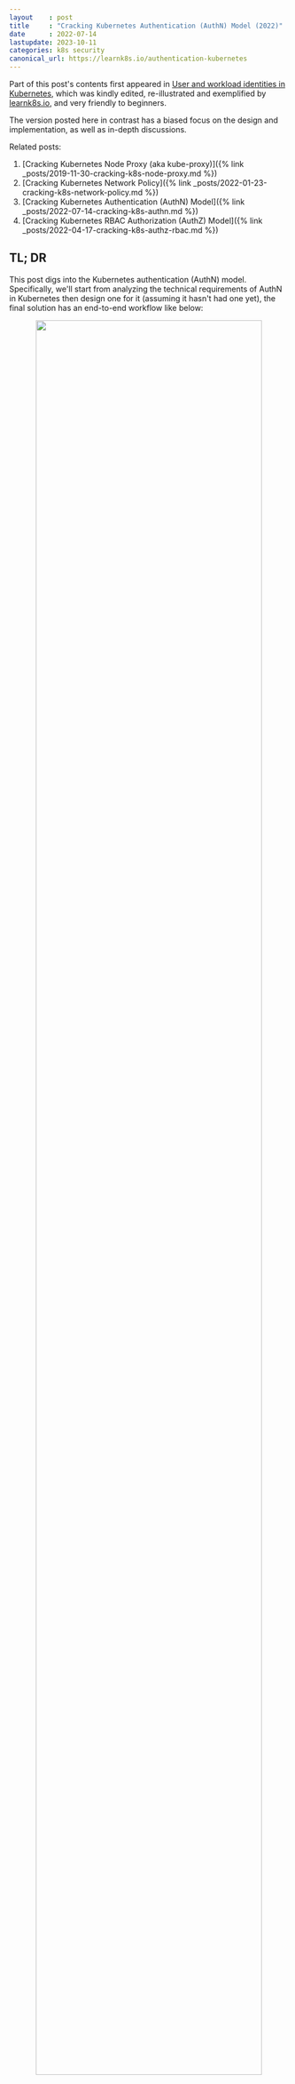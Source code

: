 ```yaml
---
layout    : post
title     : "Cracking Kubernetes Authentication (AuthN) Model (2022)"
date      : 2022-07-14
lastupdate: 2023-10-11
categories: k8s security
canonical_url: https://learnk8s.io/authentication-kubernetes
---
```


Part of this post's contents first appeared in [User and workload identities in Kubernetes](https://learnk8s.io/authentication-kubernetes),
which was kindly edited, re-illustrated and exemplified by [learnk8s.io](https://learnk8s.io/), and
very friendly to beginners.

The version posted here in contrast has a biased focus on the design and
implementation, as well as in-depth discussions.

Related posts:

1. [Cracking Kubernetes Node Proxy (aka kube-proxy)]({% link _posts/2019-11-30-cracking-k8s-node-proxy.md %})
2. [Cracking Kubernetes Network Policy]({% link _posts/2022-01-23-cracking-k8s-network-policy.md %})
3. [Cracking Kubernetes Authentication (AuthN) Model]({% link _posts/2022-07-14-cracking-k8s-authn.md %})
4. [Cracking Kubernetes RBAC Authorization (AuthZ) Model]({% link _posts/2022-04-17-cracking-k8s-authz-rbac.md %})

## TL; DR

This post digs into the Kubernetes authentication (AuthN) model.  Specifically,
we'll start from analyzing the technical requirements of AuthN in Kubernetes then design one
for it (assuming it hasn't had one yet), the final solution has an end-to-end workflow like below:

<p align="center"><img src="/assets/img/cracking-k8s-authn/k8s-authn-workflow.png" width="90%" height="90%"></p>

Hope that after reading this post, readers will have a deeper understanding on
**<mark>how the Kubernetes AuthN module works</mark>** (with strategies
like **<mark>static token, bearer token, X509 certificates, ServiceAccounts, OIDC</mark>**, etc), as well as
how to configure, use and manage it properly, either as administrators or
developers.

----

* TOC
{:toc}

----

# 1 Introduction

## 1.1 `curl` Kubernetes API and see what happens

As developers, we've been accustomed to `curl` a server to interact with it,
e.g. getting the content of a site's homepage:

```shell
$ curl example.com # Yes, this site really exists
    ...
    <h1>Example Domain</h1>
    <p>This domain is for use in illustrative examples in documents. You may use this
    domain in literature without prior coordination or asking for permission.</p>
    <p><a href="https://www.iana.org/domains/example">More information...</a></p>
</html>
```

Now let's do a similar test against the Kubernetes API server (`kube-apiserver`).
Suppose we would like to **<mark>list all the namespaces in the cluster</mark>**,

```shell
$ export API_SERVER_URL=https://10.5.5.5:6443

$ curl $API_SERVER_URL/api/v1/namespaces
curl: (60) Peer Certificate issuer is not recognized.
...
If you'd like to turn off curl's verification of the certificate, use the -k (or --insecure) option.
```

The output reminds us that the server is serving over `https` with an unrecognized
certificate (e.g. self-signed), so `curl` stopped us for potential unsafeties. But,
for test purposes we could just turn off the certificate verification and proceed on:

```shell
$ curl -k $API_SERVER_URL/api/v1/namespaces
{
  "kind": "Status",
  "apiVersion": "v1",
  "status": "Failure",
  "message": "namespaces is forbidden: User \"system:anonymous\" cannot list resource \"namespaces\" ...",
  "reason": "Forbidden",
  "details": { "kind": "namespaces" },
  "code": 403
}
```

OK, we got a response from the server, but it said that
**<mark>we as user <code>system:anonymous</code></mark>**
are not allowed to list the `namespaces` resource (or accessing this API) in
this Kubernetes cluster, with a standard HTTP response code **<mark><code>403 (Unauthorized)</code></mark>**.

## 1.2 AuthN and AuthZ

The above test reveals some important working mechanisms in the `kube-apiserver`:

* First, it **<mark>identifies the user of a request (who you are)</mark>**;
* Then, it **<mark>determines what operations are allowed for this user (what permissions do you have)</mark>**;

Formally,

* The former process (identifing who you are) is termed **<mark>AuthN</mark>**, short for authentication;
* The latter process (determining what permissions an authenticated user has) is termed **<mark>AuthZ</mark>**, short for authorization.

The workflow looks like something as below:

<p align="center"><img src="/assets/img/cracking-k8s-authn/authn-authz-example.png" width="80%" height="80%"></p>
<p align="center">Fig 1-1. AuthN and AuthZ when processing a client request</p>

Regarding to our previous test case:

1. AuthN: we didn't provide any user credentials, so vanilla authentication
   would fail; however, depending on whether **<mark>anonymous access</mark>** is allowed by `kube-apiserver`:

    * 1.1 Disallow: return **<mark><code>401 Unauthorized</code></mark>** directly (note that this status
       code is a [<mark>long-standing misnomer</mark>](https://stackoverflow.com/a/6937030/4747193)
       as it indicates authentication errors rather than authorization errors, thanks [4] for pointing this out);
    * 1.2 Allow: proceed on as **<mark><code>system:anonymous</code></mark>** user (**<mark>our case</mark>**) and go to the next stage (AuthZ);

2. AuthZ: check if `system:anonymous` has the **<mark>permission to list namespaces</mark>** in the cluster,

    * 2.1 No: return 403 Forbidden (**<mark>our case</mark>**);
    * 2.2 Yes: perform business processing;

Reasonable and clear.

In fact, each request to `kube-apiserver` should be tied to a user, or is
treated as an anonymous request. Here, the request
may come from a process inside or outside the cluster, or from a human user
typing kubectl, or kubelets on nodes, or members of the control plane.
The AuthN module in the server will authenticate the request with the credentials it provides, either
a static token, a certificate, or an externally-managed identity.

The AuthN module is vital (and inevitably, complex) as it is the first gatekeeper of the entire system.
Let's briefly describe what are required for this module.

## 1.3 Requirements of the AuthN module

To be a practical AuthN module as the one in Kubernetes, at least the following properties must be met:

1. Support both **<mark>human users and program users</mark>**;
2. Support both **<mark>external users</mark>** (e.g apps deployed in OpenStack or bare metal systems) and
   **<mark>internal users</mark>** (e.g. accounts created and managed by
   Kubernetes cluster itself);
4. Support **<mark>common AuthN strategies</mark>**, e.g. static token, bearer
   token, X509 certificate, OIDC (we don't include BasicAuth here since it has
   been removed from Kubernetes `v1.19`, which essentially doesn't provide any
   security mechanisms using encryption standards);
5. Support **<mark>enabling multipel AuthN strategies</mark>** simultanously;
6. Extensibility: **<mark>easy to add new AuthN strategies</mark>** or phase out old ones;
3. Optionally, support **<mark>anonymous access</mark>** (like the `system:anonymous` case we've seen above).

Now, if you're an software engineer or achitect,
**<mark>on giving the above requirements, how would you design an AuthN solution</mark>**
that fits into the system?

## 1.4 Purpose of this post

This post try to answer the question by designing an AuthN module for Kubernetes
by ourselves - just pretending that Kuberntes hasn't had one yet. The workflow of the final
design will look like below:

<p align="center"><img src="/assets/img/cracking-k8s-authn/k8s-authn-workflow.png" width="90%" height="90%"></p>
<p align="center">Fig 2-1. Workflow of the designed AuthN solution for Kubernetes</p>

Hope that after reading this post, readers will have a deeper understanding
about the design, configuration and usage of Kubernetes AuthN stuffs.

> AuthN and AuthZ are tightly related,
> refer to our later post [<mark>Cracking Kubernetes RABC Authorization Model</mark>]() for the AuthZ part.

# 2 Solution design

## 2.1 AuthN chain

One of our targets is being able to support multiple AuthN strategies simultanously, that is,
some users can access via static tokens, some via certificates, and some others
may via external identity providers (IdP, e.g. Keystone).

Effectively, this means that as long as we've authenticated the user with
one strategy successfully, we should skip to try the remaing ones;
only if all the strategies have been tried and failed (and anonymous access is disabled), we
should treat this as an invalid user. This indicates the following **<mark>chain design</mark>**,
which has the above described **<mark>short-circuit property</mark>**:

<p align="center"><img src="/assets/img/cracking-k8s-authn/auth-chain.png" width="80%" height="80%"></p>
<p align="center">Fig 2-1. Short-circuit property of the AuthN chain</p>

The chain design also makes extensability easy:
just adding or removing given AuthN strategies to/from the chain.

## 2.2 Differentiate two kinds of users

Another requirement is to support different kinds of API users, as shown below:

<p align="center"><img src="/assets/img/cracking-k8s-authn/k8s-internal-external-users.png" width="80%" height="80%"></p>
<p align="center">Fig 2-2. Internal and external Kubernetes API users</p>

Judging by whether the API user is inside the Kubernetes cluster, we can
categorize users into the following two kinds:

1. **<mark>Kubernetes managed users</mark>**: the users (accounts) created by
  the Kubernetes cluster itself and **<mark>used by in-cluster apps</mark>**,
  we name them **<mark>"service accounts"</mark>**;

2. **<mark>Non Kubernetes managed users</mark>**: users that are external to the Kubernetes cluster, e.g. 

    * Users with static tokens or certificates that provided by **<mark>cluster administrators</mark>**;
    * Users authenticated through **<mark>external identity providers</mark>** like Keystone, Google account, and LDAP.

The implementation implication of this differentiation:

* The former are **<mark>native Kubernetes objects</mark>**, so we need to **<mark>define a specification (data model)</mark>** for them;
* The latter are not Kubernetes objects, so there will be no specification for them.

### 2.2.1 Introducing `ServiceAccount`

Servicea accounts by our design will typically be created by `kube-apiserver`
in an automatic way for applications deployed in the cluster, used
by the apps (pods) to access `kube-apiserver`.

Introducing `ServiceAccount` specification: bind an account name to a token
which stored in Kubernetes `Secret` format:

```go
type ServiceAccount struct {
    metav1.TypeMeta
    metav1.ObjectMeta

    Secrets []ObjectReference          // To be used by pods running using this ServiceAccount, which
                                       // holds the public CA of kube-apiserver and a signed JWT token
    AutomountServiceAccountToken *bool // Whether to mount the secret into related pods automatically
}
```

Where the `Secret` model has already exists in Kubernetes model,

```go
// https://github.com/kubernetes/kubernetes/blob/v1.23.1/staging/src/k8s.io/api/core/v1/types.go#L6005

type Secret struct {
    metav1.TypeMeta
    metav1.ObjectMeta

    Data map[string][]byte // base64 encoded, hold the ServiceAccount token
}
```

### 2.2.2 Introducing normal `User`

External users are not Kubernetes objects, so there is no need to create a data model for it.

However, for interacting with the subsequent AuthZ module, we must have the ability
to deduce the user and group information from a given user token.
This will be elaborated in the next section.

## 2.3 Faciliate AuthZ

If just considering AuthN, our chain design would be enough. But as has been
said, if we'd like to integrate our AuthN module better to the
system, we should do a little more - specifically, we need to feed some
important information to the subsequent AuthZ module.

AuthZ checks what permissions a given subject has, where a subject may be a user, a user group, or a role.
The question is: request headers only contain **<mark>raw tokens or certificates</mark>**,
which can be recognized by the AuthN module, but is useless to the AuthZ module, the latter
**<mark>favors user/group/role information</mark>** to fulfill its task. So,

* To do our adjacent neighbor a favor, we (AuthN module) should transform the
  validated credentials to a corresponding user/group/role representation.
  We introduce the following interface for this purpose:

    ```go
    // Get user information from an authenticated token or credential.
    // Should be implemented by each authenticator.
    type Info interface {
        GetName() string
        GetUID() string
        GetGroups() []string
        GetExtra() map[string][]string
    }
    ```

* Then, we can **<mark>insert the user information into the request context</mark>**,
  and our neighbor can get from the context later.

* Further, the `Authorization` header will be useless once AuthnN finishes, so we can safely remove it.

With the above improvements, the updated flow would look like this:

<p align="center"><img src="/assets/img/cracking-k8s-authn/auth-chain-refined.png" width="80%" height="80%"></p>
<p align="center">Fig 2-3. Transform AuthN credentials into user information to faciliate subsequent processings (e.g. RBAC AuthZ)</p>

## 2.4 Hypothetical AuthN workflow

With all the above preparations, we're ready to describe our AuthN workflow.
On receiving a client request,

1. Extract AuthN credentials from request header;
2. Authenticate the request against the authenticator list;

    * On failure: return "401 Unauthorized"
    * On success: add user info to request context and remove AuthN info from request header; goto next processing;
3. If all authenticators failed and anonymous access enabled, try annonymous access;

## 2.5 Support specific AuthN strategies

Section will show how to implement the authenticators for each strategy.
But, before that, let's briefly describe the **<mark>"bearer token"</mark>** machanism.

Bearer authentication is an HTTP authentication scheme.  Clients carry a token
in the `Authorization` header when making requests to the server, in the format
as below:

```
Authorization: Bearer <token>
```

The bearer token scheme was originally created as part of OAuth 2.0 in
RFC 6750, but can also be used on its own. So
AuthN strategies like **<mark>static token authentication</mark>** just place
their specific tokens into the `<token>` field via this mechanism.  With this
said, let's first see how to implement the static token authenticator.

### 2.6.1 Support static tokens (for out-of-cluster users/apps)

Static token is a simple machanism where cluster administrators generate some
valid tokens (abitrary strings) and assign to API users. Users must carry such
a token in their request headers when accesing the API.

Note that in this scenario, tokens are generated by administrators, he/she must
also **<mark>provide the correspoinding user information</mark>** otherwise the
Kubernetes AuthZ module would have no information to do permission judgement.
With this said, here is our simple design, 

1. Define the static token format: **<mark><code><token,user,uid,gid></code></mark>**,

    ```shell
    $ cat /etc/kubernetes/static-tokens.csv # The last field (group id) is optional
    31ada4fd-adec-460c,alice,123,456
    22a38432-8bcb-cdcf,bob,124,457
    ...
    ```

2. Add a CLI option to `kube-apiserver` to load the token file, e.g. **<mark><code>--token-auth-file=/etc/kubernetes/static-tokens.csv</code></mark>**.

The overall workflow is shown as below:

<p align="center"><img src="/assets/img/cracking-k8s-authn/support-static-token-auth.png" width="80%" height="80%"></p>
<p align="center">Fig 3-1. Support static token AuthN strategy</p>

1. **<mark>Admin</mark>**: create a CSV token auth file, present to Kubernetes cluster;
2. **<mark>Admin</mark>**: start `kube-apiserver` with this is config, reading and caching the info in memory;
3. **<mark>Admin</mark>**: assign token to external users and/or apps;
4. **<mark>Client</mark>**: carry the token in bearer token field (**<mark><code>Authorization: Bearer TOKEN</code></mark>**) when sending requests;
5. **<mark>Server</mark>** (`kube-apiserver`) AuthN: verify the token against
   the token list (and **<mark>retrieve user information for AuthZ if authenticated</mark>**);

With the above steps succeed, AuthZ will start (with the user information
provided by AuthN), but this is beyond the scope of this post.  See our later
post [<mark>Cracking Kubernetes RABC Authorization Model</mark>]() for the AuthZ part.

### 2.6.2 Support X509 certificate (for out-of-cluster users/apps)

Similar as static token, we can support X509 client certificate.

<p align="center"><img src="/assets/img/cracking-k8s-authn/support-x509-auth.png" width="80%" height="80%"></p>
<p align="center">Fig 3-2. Support X509 certificate AuthN strategy</p>

1. **<mark>Admin</mark>**: prepare **<mark>certificate authorities (CAs)</mark>**, which will be used to validate client certificates;
2. **<mark>Admin</mark>**: start `kube-apiserver` with this is config (with a new option **<mark><code>--client-ca-file=FILE</code></mark>**);
3. **<mark>Admin</mark>**: **<mark>issue client certificates</mark>** with root CAs to external users and/or apps;

    These X509 client certificates **<mark>already have user and group information inside</mark>**, such as,
    when generating a certificate signing request (CSR) with `openssl`:

    ```shell
    # For the username "jbeda", belonging to two groups, "app1" and "app2".
    $ openssl req -new -key jbeda.pem -out jbeda-csr.pem -subj "/CN=jbeda/O=app1/O=app2"
    ```

    * `CN` (**<mark>common name</mark>**): user name for the request.
    * `O` (**<mark>organization</mark>**): user's group memberships. To include multiple group memberships for a user, include multiple organization fields in the certificate.

4. **<mark>Client</mark>**: carry the certificate in **<mark>TLS</mark>** fields when sending a request;
5. **<mark>Server</mark>** (`kube-apiserver`): verify the client certificate
   against the root CAs.  If a client certificate is presented and verified, extract information.


### 2.6.3 Support `ServiceAccount` (for in-cluster apps, mainly)

The above two strategies need a (human) administrator to generate and
distribute client credentials, which apparently isn't friendly to the native
applications deployed in a Kubernetes cluster.  For the latter scenario, there
should be an automatic way. That's why we introduced `ServiceAccount` abstration.

For the implementation,

1. It also uses **<mark>signed bearer tokens</mark>** to verify requests;
2. Still use X509 certificates, but can be configured with an independent CAs to differentiate from external users/apps;

    `--service-account-key-file=<sa-key.pem>`: a file containing a PEM encoded
    **<mark>key for signing bearer tokens</mark>**.
    If unspecified, use `kube-apiserver`'s TLS private key.

<p align="center"><img src="/assets/img/cracking-k8s-authn/support-sa-auth.png" width="80%" height="80%"></p>
<p align="center">Fig 3-3. Support X509 AuthN strategy</p>

The client certificate will be signed by the control plane automatically, and
be mounted to the related pods at well-known locations by a control plane
component (**<mark>ServiceAccount Admission Controller</mark>**).

Workflow: `1 -> 2 -> 3b -> 4b -> 5`.

Service account bearer tokens is mainly meant to be used for in-cluster apps,
but they are **<mark>perfectly valid to use outside the cluster</mark>**
and can be used to create identities for long standing jobs that wish to talk
to the Kubernetes API.

And regarding to **<mark>user information assiciation</mark>**, 
service accounts authenticate with the username `system:serviceaccount:<ns>:<sa>`,
and are assigned to the groups `system:serviceaccounts` and `system:serviceaccounts:<ns>`.

### 2.6.4 Support anonymous user

This is easy, as long as we give a dedicated user/group association to the annonymous user
so later AuthZ module can work correctly:

* User: `system:anonymous`
* Group: `system:unauthenticated`

### 2.6.5 Chain up

In the similar way, we could support other types of AuthN strategies like
OpenID Connect (OIDC), request header (`X-Remote-xxx`).
With all these strategies, the final architecture and workflow of our solution
will look like this:

<p align="center"><img src="/assets/img/cracking-k8s-authn/k8s-authn-workflow.png" width="90%" height="90%"></p>
<p align="center">Fig 3-4. Workflow of the designed AuthN solution</p>

And the psudo-code when `kube-apiserver` authenticates a request:

```go
func AuthN(nextHandler, req) {
    for h in authenticator.handlers {
        if resp, ok := h.AuthenticateRequest(req); ok {
           req.Header.Del("Authorization")  // not required anymore in case of a successful authentication.
           req = req.Context.Add(resp.User) // put user info into context

           nextHandler.ServeHTTP(w, req)    // go to the next handler (e.g. AuthZ)
           return
        }
    }

    if allowAnonymousAccess {
        req.Header.Del("Authorization")
        req = req.Context.Add("system:anonymous")
        nextHandler.ServeHTTP(w, req)    // go to the next handler (e.g. AuthZ)
        return
    }

    // Some error handling, then return 401
    return "401 Unauthorized"
}
```

With no surprises that this hand made solution is just a simplified version
of the one shipped in Kubernetes.

# 3 Implementation

> If you would like to have some hands-on tests right now, you can skip this section and go to setion 4 directly.

And, without making this post too long, we
just give some implementation descriptions of the vanilla Kubernetes AuthN.
Code based on Kubernetes `v1.23`.

## 3.1 `kube-apiserver` AuthN options registration

```go
// https://github.com/kubernetes/kubernetes/blob/v1.23.1/pkg/kubeapiserver/options/authentication.go#L48

// All build-in authentication options for API Server
type BuiltInAuthenticationOptions struct {
    APIAudiences    []string
    Anonymous       *AnonymousAuthenticationOptions
    BootstrapToken  *BootstrapTokenAuthenticationOptions
    ClientCert      *genericoptions.ClientCertAuthenticationOptions
    OIDC            *OIDCAuthenticationOptions
    RequestHeader   *genericoptions.RequestHeaderAuthenticationOptions
    ServiceAccounts *ServiceAccountAuthenticationOptions
    TokenFile       *TokenFileAuthenticationOptions
    WebHook         *WebHookAuthenticationOptions

    TokenSuccessCacheTTL time.Duration
    TokenFailureCacheTTL time.Duration
}

// WithAll set default value for every build-in authentication option
func (o *BuiltInAuthenticationOptions) WithAll() *BuiltInAuthenticationOptions {
    return o.
        WithAnonymous().
        WithBootstrapToken().
        WithClientCert().
        WithOIDC().
        WithRequestHeader().
        WithServiceAccounts().
        WithTokenFile().
        WithWebHook()
}

// AddFlags returns flags of authentication for a API Server
func (o *BuiltInAuthenticationOptions) AddFlags(fs *pflag.FlagSet) {
    // register options, e.g. --token-auth-file
}
```

## 3.2 Kubernetes authenticator chain

<p align="center"><img src="/assets/img/cracking-k8s-authn/k8s-authn-chain.png" width="100%" height="100%"></p>
<p align="center">Fig 1-1. </p>

As illustrated above, Kubernetes implements more AuthN strategies than our toy solution does,

1. Support request header authentication (e.g. `X-Remote-User`, `X-Remote-Group` headers)
2. Group all kinds of bearer token methods into a general one

But essentially, it's similar as our toy design. Some code:

```c
// New returns an authenticator.Request or an error that supports the standard
// Kubernetes authentication mechanisms.
Config.New() // https://github.com/kubernetes/kubernetes/blob/v1.23.1/pkg/kubeapiserver/authenticator/config.go#L94
 |
 |// Request header method
 |-if config.RequestHeaderConfig
 |   requestHeaderAuthenticator := headerrequest.NewDynamicVerifyOptionsSecure()
 |   authenticators.append(requestHeaderAuthenticator)
 |
 |// X509 methods
 |-if config.ClientCAContentProvider
 |   certAuth := x509.NewDynamic()
 |   authenticators.append(certAuth)
 |
 |// ================= Bearer token methods starts ===========================
 | // Token Auth File
 |-if config.TokenAuthFile // --token-auth-file
 |      tokenAuth := newAuthenticatorFromTokenFile(config.TokenAuthFile)
 |      tokenAuthenticators.append(tokenAuth)
 |
 | // ServiceAccount key files
 |-if config.ServiceAccountKeyFiles // --service-account-key-file
 |     serviceAccountAuth := newLegacyServiceAccountAuthenticator(config.ServiceAccountKeyFiles)
 |     tokenAuthenticators.append(serviceAccountAuth)
 |
 | // ServiceAccount issuers
 |-if config.ServiceAccountIssuers  // --service-account-issuers
 |     serviceAccountAuth := newServiceAccountAuthenticator(config.ServiceAccountIssuers, config.ServiceAccountKeyFiles)
 |     tokenAuthenticators.append(serviceAccountAuth)
 |
 | // Bootstrap tokens
 |-if config.BootstrapToken
 |     tokenAuthenticators.append(config.BootstrapTokenAuthenticator)
 |
 | // OIDC
 |-if config.OIDC
 |     tokenAuthenticators.append(oidcAuth)
 |
 | // Webhok token auth confi file
 |-if config.WebhookTokenAuthnConfigFile
 |     webhookTokenAuth := newWebhookTokenAuthenticator(config)
 |     tokenAuthenticators.append(webhookTokenAuth)
 |
 |-if len(tokenAuthenticators) > 0
 |     tokenAuth := tokenunion.New(tokenAuthenticators...) // Union the token authenticators (and cache it optionally)
 |     authenticators.append(bearertoken.New(tokenAuth),   // general bearertoken wrapper
 |         websocket.NewProtocolAuthenticator(tokenAuth))  //
 |     securityDefinitions["BearerToken"] = &spec.SecurityScheme{
 |             Type:        "apiKey",
 |             Name:        "authorization",
 |             In:          "header",
 |             Description: "Bearer Token authentication",
 |     }
 |// ================= Bearer token methods ends ===========================
 |
 |  authenticator := union.New(authenticators...)
 |  authenticator = group.NewAuthenticatedGroupAdder(authenticator)
 |
 |-if config.Anonymous
        authenticator.append(anonymous.NewAuthenticator)
```

## 3.3 Authenticate a request

When a request arrives, 
`WithAuthentication()` will be invokded, which tries to authenticate the given
request as a user, and then stores user information to the request's context.
On success, "Authorization" header is removed from the request and the next handler
is invoked to serve the request:

```go
// https://github.com/kubernetes/kubernetes/blob/v1.23.0/staging/src/k8s.io/apiserver/pkg/endpoints/filters/authentication.go#L41

func WithAuthentication(handler http.Handler, auth authenticator.Request) http.Handler {
    return withAuthentication(handler, auth, failed, apiAuds, recordAuthMetrics)
}

func withAuthentication(handler http.Handler, auth authenticator.Request, ...) http.Handler {
    return http.HandlerFunc(func(w http.ResponseWriter, req *http.Request) {
        resp, ok := auth.AuthenticateRequest(req) // iterate over the authenticator list, return ok if anyone succeeds
        if !ok {
            failed.ServeHTTP()
            return
        }

        req.Header.Del("Authorization") // not required anymore in case of a successful authentication.
        req.Context.Add(resp.User)

        handler.ServeHTTP(w, req)
    })
}
```

`auth.AuthenticateRequest(req)` will iterate over the registered authenticator list, and
return ok if anyone succeeds.

```go
// https://github.com/kubernetes/kubernetes/blob/v1.23.1/staging/src/k8s.io/apiserver/pkg/authentication/request/union/union.go#L53

// unionAuthRequestHandler authenticates requests using a chain of authenticator.Requests
type unionAuthRequestHandler struct {
    Handlers []authenticator.Request
    FailOnError bool // determines whether an error returns short-circuits the chain
}

// Authenticate the request using a chain of authenticator.Request objects.
func (authHandler *unionAuthRequestHandler) AuthenticateRequest(req *http.Request) (*authenticator.Response, bool, error) {
    for _, h := range authHandler.Handlers {
        resp, ok, err := h.AuthenticateRequest(req)
        if ok {
            return resp, ok, err
        }
    }

    return nil, false, utilerrors.NewAggregate(errlist)
}
```

Let's see two specific authenticator.

### 3.3.1 Static token authentication

Static token authenticator, along with many other token based authenticators, is wrapped by
a general bearer token authenticator in the implementation:

```go
// https://github.com/kubernetes/kubernetes/blob/v1.23.1/staging/src/k8s.io/apiserver/pkg/authentication/request/bearertoken/bearertoken.go#L37
func (a *Authenticator) AuthenticateRequest(req *http.Request) (*authenticator.Response, bool, error) {
    auth := strings.TrimSpace(req.Header.Get("Authorization"))
    parts := strings.SplitN(auth, " ", 3)
    token := parts[1]

    resp, ok, err := a.auth.AuthenticateToken(req.Context(), token)
    if ok {
        req.Header.Del("Authorization")
    }

    // If the token authenticator didn't error, provide a default error
    if !ok && err == nil {
        err = invalidToken
    }

    return resp, ok, err
}
```

`a.auth.AuthenticateRequest()` will further delegate to the real static token authenticator:

```go
// https://github.com/kubernetes/kubernetes/blob/v1.23.1/staging/src/k8s.io/apiserver/pkg/authentication/authenticator/interfaces.go#L28
type Token interface {
    AuthenticateToken(ctx context.Context, token string) (*Response, bool, error)
}

// https://github.com/kubernetes/kubernetes/blob/v1.23.1/staging/src/k8s.io/apiserver/pkg/authentication/token/tokenfile/tokenfile.go#L93
func (a *TokenAuthenticator) AuthenticateToken(ctx context.Context, value string) (*authenticator.Response, bool, error) {
    user, ok := a.tokens[value]
    if !ok {
        return nil, false, nil
    }

    return &authenticator.Response{User: user}, true, nil // User: type user.Info
}
```

Where the `User` information of the token is retrieved:

```go
// https://github.com/kubernetes/kubernetes/blob/v1.23.1/staging/src/k8s.io/apiserver/pkg/authentication/user/user.go#L20

// Info describes a user that has been authenticated to the system.
type Info interface {
    GetName() string
    GetUID() string
    GetGroups() []string
    GetExtra() map[string][]string
}
```

Token file authenticator reads a `<token,user,userid>` 3-tuple CSV file when `kube-apiserver` starts,
and stores this information in the memory. 

```go
// NewCSV returns a TokenAuthenticator, populated from a CSV file.
// The CSV file must contain records in the format "token,username,useruid"
func NewCSV(path string) (*TokenAuthenticator, error) {
    ...
}
```

So here it just check if the given token is in the
token list, if is, extract the `user` field and put into the response (so later on the outer authenticator can put
it into the request's context for subsequent AuthZ usage).

### 3.3.2 X509 authenticator

```go
// https://github.com/kubernetes/kubernetes/blob/v1.23.0/staging/src/k8s.io/apiserver/pkg/authentication/request/x509/x509.go#L198

func (a *Verifier) AuthenticateRequest(req *http.Request) (*authenticator.Response, bool, error) {
    ...
    req.TLS.PeerCertificates[0].Verify();
    verifySubject(req.TLS.PeerCertificates[0].Subject)

    return a.auth.AuthenticateRequest(req)
}

func (a *Authenticator) AuthenticateRequest(req *http.Request) (*authenticator.Response, bool, error) {
    req.TLS.PeerCertificates[0].NotAfter.Sub(time.Now())

    chains := req.TLS.PeerCertificates[0].Verify()
    for _, chain := range chains {
        user, ok := a.user.User(chain)
        if ok {
            return user, ok, err
        }
    }

    return err
}
```

## 3.4 `ServiceAccount` and `Secret`

```go
// https://github.com/kubernetes/kubernetes/blob/v1.23.1/staging/src/k8s.io/api/core/v1/types.go#L4600

// ServiceAccount binds together:
// * a name, understood by users, and perhaps by peripheral systems, for an identity
// * a principal that can be authenticated and authorized
// * a set of secrets
type ServiceAccount struct {
    metav1.TypeMeta
    metav1.ObjectMeta

    // list of secrets allowed to be used by pods running using this ServiceAccount.
    // More info: https://kubernetes.io/docs/concepts/configuration/secret
    Secrets []ObjectReference

    ImagePullSecrets []LocalObjectReference

    // whether pods running as this service account should have an API token automatically mounted.
    AutomountServiceAccountToken *bool
}
```

```go
// https://github.com/kubernetes/kubernetes/blob/v1.23.1/staging/src/k8s.io/api/core/v1/types.go#L6005

// Secret holds secret data of a certain type. The total bytes of the values in
// the Data field must be less than MaxSecretSize bytes.
type Secret struct {
    metav1.TypeMeta
    metav1.ObjectMeta

    Immutable *bool

    Data map[string][]byte // secret data, base64 encoded

    // stringData allows specifying non-binary secret data in string form.
    // It is provided as a write-only input field for convenience.
    StringData map[string]string

    // Used to facilitate programmatic handling of secret data.
    // More info: https://kubernetes.io/docs/concepts/configuration/secret/#secret-types
    Type SecretType
}
```

Token controller:

```go
// https://github.com/kubernetes/kubernetes/blob/v1.23.1/pkg/controller/serviceaccount/tokens_controller.go#L134

// TokensController manages ServiceAccountToken secrets for ServiceAccount objects
type TokensController struct {
   ...
}
```

# 4 Tests with the Kubernetes AuthN

In this section, let's see how to use the various AuthN strategies with command
line tools like `curl` and programming (golang).
Examples here will be simple enough, but it will reveal the workflows and implementation details
we've covered in the previous section.

## 4.1 Preparations

> First of all, you should have a running Kubernetes cluster at hand, e.g. with
> minikube, but this is out of this post's scope.

Make sure the AuthN module works as expected by requesting `kube-apiserver` with
a **<mark>fake token</mark>**:

```shell
$ export API_SERVER_URL=<addr> # e.g. https://127.0.0.1:6443

$ curl -k -H "Authorization: Bearer 1234" $API_SERVER_URL/api/v1/namespaces/default/pods
{
  ...
  "message": "Unauthorized",
  "code": 401
}
```

Received a "401 Unauthorized" response, and met expectation.

## 4.1 Static token

This section describes how to access Kubernetes API from outside the cluster with static token AuthN strategy.

### 4.1.1 Prepare token file

Prepare a static token authentication file:

```shell
$ cat /etc/kubernetes/static-tokens.csv
alice-rand1,alice,111,666 # <token>,<user>,<uid>,<gid>, where uid/gid are arbitrary strings
bob-rand2,bob,222,666
cindy-rand3,cindy,333,777
```

where there are three tokens each for a user, and user `alice`
and `bob` belongs to the same user group `666`.

### 4.1.2 Configure `kube-apiserver`

Configure `kube-apiserver` with `--token-auth-file=/etc/kubernetes/static-tokens.csv` and restart it,
e.g. if your cluster is deployed with binaries:

```shell
$ systemctl daemon-reload
$ systemctl restart kube-apiserver
```

### 4.1.3 Command line example with `curl`

#### Verify AuthN OK (but AuthZ will fail)

Now test again:

```shell
$ curl -k -H "Authorization: Bearer alice-rand1" $API_SERVER_URL/api/v1/namespaces/default/pods
{
  ...
  "message": "pods is forbidden: User \"alice\" cannot list resource \"pods\" in API group \"\" in the namespace \"default\"",
  "reason": "Forbidden",
  "code": 403
}
```

Well, still failed, but notice that the response now is `403 Forbidden` instead
of the previous `401 Unauthorized`, which **<mark>indicates that we have been
successfully authenticated</mark>**, and the request failed only because user
`alice` **<mark>doesn't have enough permissions</mark>** to perform the
operation - which is **<mark>denied by AuthZ</mark>**.

#### Add `Role` and `RoleBinding` to pass AuthZ

As a quick remedy, we can create a role which has the proper permissions, and
then bind users to this role [6].

The role specification **<mark><code>role-pod-reader.yaml</code></mark>**:

```yaml
apiVersion: rbac.authorization.k8s.io/v1
kind: Role
metadata:
  namespace: default
  name: pod-reader
rules:
- apiGroups: [""] # "" indicates the core API group
  resources: ["pods"]
  verbs: ["get", "list"]
```

The role binding specification 
**<mark><code>rolebinding-for-alice.yaml</code></mark>**:

```yaml
apiVersion: rbac.authorization.k8s.io/v1
kind: RoleBinding
metadata:
  name: read-pods
  namespace: default
subjects:
- kind: User
  name: alice # "name" is case sensitive
  apiGroup: rbac.authorization.k8s.io
roleRef:
  kind: Role
  name: pod-reader
  apiGroup: rbac.authorization.k8s.io
```

Now create them:

```shell
$ k apply -f role-pod-reader.yaml
$ k apply -f rolebinding-for-alice.yaml
```

Then test again:

```shell
$ curl -k -H "Authorization: Bearer alice-rand1" $API_SERVER_URL/api/v1/namespaces/default/pods
{
  "kind": "PodList",
  "apiVersion": "v1",
  "items": [ ... ]
}
```

OK, we **<mark>successfully got the response</mark>** we wanted!

And we can double confirm that the **<mark>other two users will still encounter 403</mark>**
as they are not binded to the role (for brevity, we'll just print the status code):

```shell
$ curl -s -k -H "Authorization: Bearer bob-rand2" $API_SERVER_URL/api/v1/namespaces/default/pods | jq '.code'
403

$ curl -s -k -H "Authorization: Bearer cindy-rand3" $API_SERVER_URL/api/v1/namespaces/default/pods | jq '.code'
403
```

Test finished, now **<mark>delete the role binding</mark>** (but keep the role
for subsequent tests, so do not perform `k delete -f role-pod-reader.yaml`):

```shell
$ k delete -f rolebinding-for-alice.yaml
```

As another test, let bind user group `666` to `pod-reader` role, so both `alice` and `bob`
can access the resource.

The role binding specification **<mark><code>rolebinding-for-group.yaml</code></mark>**:

```yaml
apiVersion: rbac.authorization.k8s.io/v1
kind: RoleBinding
metadata:
  name: read-pods
  namespace: default
subjects:
- kind: Group
  name: "666"
  apiGroup: rbac.authorization.k8s.io
roleRef:
  kind: Role
  name: pod-reader
  apiGroup: rbac.authorization.k8s.io
```

Apply it:

```shell
$ k apply -f rolebinding-for-group.yaml
```

And test again:

```shell
$ curl -k -H "Authorization: Bearer alice-rand1" $API_SERVER_URL/api/v1/namespaces/default/pods
{
  "kind": "PodList",
  "apiVersion": "v1",
  "items": [ ... ]
}

$ curl -k -H "Authorization: Bearer bob-rand2" $API_SERVER_URL/api/v1/namespaces/default/pods
{
  "kind": "PodList",
  "apiVersion": "v1",
  "items": [ ... ]
}

# cindy will still get 403 as she is not in the "666" user group
$ curl -s -k -H "Authorization: Bearer cindy-rand3" $API_SERVER_URL/api/v1/namespaces/default/pods | jq '.code'
403
```

Just as expected!

### 4.1.4 Programming example with golang

```go
package main

import (
	"crypto/tls"
	"fmt"
	"io/ioutil"
	"net/http"
)

func main() {
	// Ignore TLS verification (irrelevant to our case) for simple tests
	transport := &http.Transport{TLSClientConfig: &tls.Config{InsecureSkipVerify: true}}
	client := &http.Client{Transport: transport}

	url := "https://127.0.0.1:6443/api/v1/namespaces/default/pods"
	userToken := "alice-rand1"

	req, err := http.NewRequest("GET", url, nil)
	req.Header.Add("Authorization", "Bearer "+userToken)

	resp, err := client.Do(req)
	if err != nil {
		fmt.Println("HTTP request failed: ", err)
	}
	defer resp.Body.Close()

	if body, err := ioutil.ReadAll(resp.Body); err != nil {
		fmt.Println("Error while reading response:", err)
	} else {
		fmt.Println(string([]byte(body)))
	}
}
```

With proper role binding configured (otherwise will get 401/403 responses as above):

```shell
$ go run static-token-client.go
{"kind":"PodList","apiVersion":"v1","items":[...]}
```

## 4.2 X509 certificate

### 4.2.1 Prepare root CA

Check if your `kube-apiserver` already has `--client-ca-file=xx` configured, if not, you should generate
CA files with commands in this section.

> Commands adapted from [Provisioning a CA and Generating TLS Certificates](https://github.com/kelseyhightower/kubernetes-the-hard-way/blob/master/docs/04-certificate-authority.md).

```shell
$ cat > ca-config.json <<EOF
{
  "signing": {
    "default": {
      "expiry": "8760h"
    },
    "profiles": {
      "kubernetes": {
        "usages": ["signing", "key encipherment", "server auth", "client auth"],
        "expiry": "8760h"
      }
    }
  }
}
EOF

$ cat > ca-csr.json <<EOF
{
  "CN": "Kubernetes",
  "key": {
    "algo": "rsa",
    "size": 2048
  },
  "names": [
    {
      "C": "US",
      "L": "Portland",
      "O": "Kubernetes",
      "OU": "CA",
      "ST": "Oregon"
    }
  ]
}
EOF

$ cfssl gencert -initca ca-csr.json | cfssljson -bare ca
```

The result will be:

1. `ca.pem`: CA certificate
1. `ca-key.pem`: CA **<mark>private key</mark>**

### 4.2.2 Configure `kube-apiserver`

Start `kube-apiserver` with `--client-ca-file=/var/lib/kubernetes/ca.pem` and restart it.

### 4.2.3 Issue an X509 client certificate for user

Suppose we'd like to issue a certificate for user `dylan`:

```shell
$ cat dylan-csr.json
{
  "CN": "dylan",
  "key": {
    "algo": "rsa",
    "size": 2048
  },
  "names": [
    {
      "C": "US",
      "L": "Portland",
      "O": "usergroup1",
      "OU": "Cracking Kubernetes AuthN Model",
      "ST": "Oregon"
    }
  ]
}
```

For our simple test case, we just need to take care the following fields:

1. `"CN"`: username
2. `"O"`: user group (organization)

Now generate the certificate:

```shell
$ cfssl gencert -ca=ca.pem -ca-key=ca-key.pem -config=ca-config.json -profile=kubernetes dylan-csr.json | cfssljson -bare dylan
[INFO] generate received request
[INFO] received CSR
[INFO] generating key: rsa-2048
[INFO] encoded CSR
[INFO] signed certificate with serial number 14406...

$ ls dylan*.pem
dylan-key.pem  dylan.pem # <-- private key and certificate
```

### 4.2.4 Command line example with `curl`

```shell
$ curl --key dylan-key.pem --cert dylan.pem --cacert ca.pem $API_SERVER_URL/api/v1/namespaces/default/pods
{
  ...
  "message": "pods is forbidden: User \"dylan\" cannot list resource \"pods\" in API group \"\" in the namespace \"default\"",
  "reason": "Forbidden",
  "code": 403
}
```

Just as expected, `403` and the message indicate that `dylan` have successfully been
authenticated, but is not allowed to access the API as we haven't been granted the permission via AuthZ.
Now create a role binding for `dylan`:

```yaml
apiVersion: rbac.authorization.k8s.io/v1
kind: RoleBinding
metadata:
  name: read-pods
  namespace: default
subjects:
- kind: User
  name: dylan
  apiGroup: rbac.authorization.k8s.io
roleRef:
  kind: Role
  name: pod-reader
  apiGroup: rbac.authorization.k8s.io
```

```shell
$ k apply -f rolebinding-for-dylan.yaml
rolebinding.rbac.authorization.k8s.io/read-pods configured
```

Test again:

```shell
$ curl --key dylan-key.pem --cert dylan.pem --cacert ca.pem $API_SERVER_URL/api/v1/namespaces/default/pods
{
  "kind": "PodList",
  "apiVersion": "v1",
  "items": [ ... ]
}
```

**<mark>Successful!</mark>**

### 4.2.5 Programming example with golang

Code snippet adapted from [michaljemala/tls-client.go](https://gist.github.com/michaljemala/d6f4e01c4834bf47a9c4):

```go
package main

import (
	"crypto/tls"
	"crypto/x509"
	"flag"
	"io/ioutil"
	"log"
	"net/http"
)

var (
	certFile = flag.String("cert", "someCertFile", "A PEM eoncoded certificate file.")
	keyFile  = flag.String("key", "someKeyFile", "A PEM encoded private key file.")
	caFile   = flag.String("CA", "someCertCAFile", "A PEM eoncoded CA's certificate file.")
)

func main() {
	flag.Parse()

	// Load client cert
	cert, err := tls.LoadX509KeyPair(*certFile, *keyFile)
	if err != nil {
		log.Fatal(err)
	}

	// Load CA cert
	caCert, err := ioutil.ReadFile(*caFile)
	if err != nil {
		log.Fatal(err)
	}
	caCertPool := x509.NewCertPool()
	caCertPool.AppendCertsFromPEM(caCert)

	// Setup HTTPS client
	tlsConfig := &tls.Config{
		Certificates: []tls.Certificate{cert},
		RootCAs:      caCertPool,
	}
	tlsConfig.BuildNameToCertificate()
	transport := &http.Transport{TLSClientConfig: tlsConfig}
	client := &http.Client{Transport: transport}

	// Do GET something
	resp, err := client.Get("https://127.0.0.1:6443/api/v1/namespaces/default/pods")
	if err != nil {
		log.Fatal(err)
	}
	defer resp.Body.Close()

	// Dump response
	data, err := ioutil.ReadAll(resp.Body)
	if err != nil {
		log.Fatal(err)
	}
	log.Println(string(data))
}
```

With proper role binding configured:

```shell
$ go run x509-client.go -cert dylan.pem -key dylan-key.pem -CA ca.pem
{"kind":"PodList","apiVersion":"v1","items":[...]}
```

## 4.3 ServiceAccount

For `< v1.24.0`, a secret/token is automatically created for each serviceaccount:

```shell
$ k create sa my-sa
serviceaccount/my-sa created

$ k get sa
NAME      SECRETS   AGE
my-sa     1         2s  # <-- A secret is created for this SA

$ k get sa my-sa -o yaml
apiVersion: v1
kind: ServiceAccount
metadata:
  creationTimestamp: "2022-06-08T12:59:15Z"
  name: my-sa
  namespace: default
  resourceVersion: "7682925"
  uid: a0a2738e-5ad8-4f07-8588-10c82caac02e
secrets:
- name: my-sa-token-5dx8g # <-- A secret is created for this SA

$ k get secrets my-sa-token-5dx8g -o yaml
apiVersion: v1
data:
  ca.crt: LS0tLS1CRUdJTiBDRVJUSUZJQ0FUR...FURS0tLS0tCg==
  namespace: ZGVmYXVsdA==
  token: ZXlKaGJHY2lPaUpT...UnYxbm9wbjAtUQ==               # <--- The token in the secret
kind: Secret
type: kubernetes.io/service-account-token

$ k get secrets my-sa-token-5dx8g -o jsonpath='{.data.token}' | base64 -d
eyJhb...ZYT-VTp-v-rx8Rv1nopn0-Q
```

Put this token into the <mark><code>Authorization: Bearer {token}</code></mark> and send the request.

Or, you could also use a kubeconfig + token file, such as to configure Cilium:

```shell
$ cilium-agent --k8s-kubeconfig-path=/etc/cilium/cilium.kubeconfig ...
```

where,

```shell
$ cat /etc/cilium/cilium.kubeconfig
apiVersion: v1
clusters:
- cluster:
    certificate-authority: /etc/cilium/ca.crt
    server: https://<addr>:443
  name: default-cluster
contexts:
- context:
    cluster: default-cluster
    user: default-user
  name: default-context
current-context: default-context
kind: Config
preferences: {}
users:
- name: default-user
  user:
    tokenFile: /etc/cilium/cilium.token

$ cat /etc/cilium/cilium.token
eyJhbG...xuOMjQ
```

An excellent example has been provided in 
[Implementing a custom Kubernetes authentication method](https://learnk8s.io/kubernetes-custom-authentication) [4].

For `>= v1.24.0`:

```shell
$ k create sa my-sa
serviceaccount/my-sa created

$ k get sa
NAME      SECRETS   AGE
my-sa     0         2s    # <-- No secrets created for this SA

$ k get sa my-sa -o yaml
apiVersion: v1
kind: ServiceAccount
metadata:
  creationTimestamp: "2022-06-08T13:48:02Z"
  name: my-sa
  namespace: default
  resourceVersion: "7686160"
  uid: baa8efd9-6219-46d3-9efd-87d6509dfd32

$ k create token my-sa   # Create a token for serviceaccount 'my-sa' by our own
eyJhbGciO...yJbkfZQJt7Q  # Note that this token is not base64 encoded
```

## 4.4 LDAP or OIDC

An in-depth example has been provided in 
[Implementing a custom Kubernetes authentication method](https://learnk8s.io/kubernetes-custom-authentication) [5].

# 5 Discussions

Some in-depth disccussions.

## 5.1 More AuthN strategies

Kubernetes supports the following strategies that we haven't mentioned or detailed in the previous sections:

1. Request header

    Option:

    * `--requestheader-client-ca-file=` on `kube-apiserver`

1. Bootstrap Tokens (v1.18+)

    To allow for streamlined bootstrapping for new clusters.
    These tokens are **<mark>stored as Secrets</mark>** in the kube-system
    namespace, where they can be dynamically managed and created.

    Option:

    * `--enable-bootstrap-token-auth` on the `kube-apiserver`;
    * `--controllers=<others>,tokerncleaner` on the `kube-controller-manager`: enable the TokenCleaner controller.

    The authenticator authenticates as `system:bootstrap:<Token ID>`. It is included
    in the `system:bootstrappers` group.

2. OpenID Connect Tokens 

    OpenID Connect is a flavor of OAuth2 supported by some OAuth2 providers,
    e.g. Azure Active Directory (AD), Salesforce, and Google. The protocol's
    **<mark>main extension to OAuth2</mark>** is additionally returned a JWT (JSON Web Token) format
    called **<mark>ID Token</mark>**, which includes famous such as a user's email, signed by the server.

    To identify the user, the authenticator uses the **<mark><code>id_token</code></mark>**
    (instead of the **<mark><code>access_token</code></mark>**) as a bearer token.

    Option:

    * `--oidc-*` `on kube-apiserver`

    Use the token: `kubectl --token=eyJhb...x01_yD35-rw get nodes`

3. [Webhook Token Authentication](https://kubernetes.io/docs/reference/access-authn-authz/authentication/#webhook-token-authentication)

    Webhook authentication is **<mark>a hook for verifying bearer tokens</mark>**.

    Option:

    * `--authentication-token-webhook-config-file` a file describing how to access the remote webhook service.
    * `--authentication-token-webhook-cache-ttl` how long to cache authentication decisions. Defaults to two minutes.
    * `--authentication-token-webhook-version=v1` e.g. `authentication.k8s.io/v1` **<mark><code>TokenReview</code></mark>** objects to send/receive information from the webhook.

    When a client attempts to authenticate with the `kube-apiserver` using a bearer
    token, the authentication **<mark>webhook POSTs a JSON-serialized TokenReview object</mark>**
    containing the token **<mark>to the remote service</mark>**.

4. [Authenticating proxy](https://kubernetes.io/docs/reference/access-authn-authz/authentication/#authenticating-proxy)

    Option:

    * `--proxy-client-cert-file`
    * `--proxy-client-key-file`

    Integrations with other authentication protocols (LDAP, SAML, Kerberos,
    alternate x509 schemes, etc) can be accomplished using an authenticating proxy
    or the authentication webhook.

You can **<mark>enable multiple authentication methods</mark>** at once. You should
**<mark>use at least two methods</mark>**:

1. **<mark>Service account tokens</mark>** for service accounts
2. at least one other method for **<mark>user authentication</mark>**.

When multiple authenticator modules are enabled, the first module to
successfully authenticate the request short-circuits evaluation.
The **<mark>kube-apiserver does not guarantee the order authenticators run in</mark>**.

The **<mark><code>system:authenticated</code></mark>** group is included in the list of groups for all authenticated users.

## 5.2 AuthN, AuthZ and the admission control stage

In fact, there is also an admission control stage in Kubernetes that can be
used to verify client requests before persistenting the object to backend
storage (etcd):

<p align="center"><img src="/assets/img/cracking-k8s-authn/access-control-overview.svg" width="80%" height="80%"></p>
<p align="center">Fig 6-1. AuthN, AuthZ and admission control when processing a client request [3]</p>

See [3] for more information.

## 5.3 Manually create `ServiceAccount`

Service account bearer tokens are **<mark>perfectly valid to use outside the cluster</mark>**
and for apps that wish to talk to the Kubernetes API.

Commands to manually create and inspect a service account:

```shell
$ kubectl create serviceaccount jenkins
serviceaccount "jenkins" created
```

Check **<mark>the associated secret</mark>**:

```shell
$ kubectl get serviceaccounts jenkins -o yaml
apiVersion: v1
kind: ServiceAccount
...
secrets:
- name: jenkins-token-1yvwg  # <---- the associated secret
```

The created secret holds the public CA of the `kube-apiserver` and a signed JSON Web Token (JWT).

```shell
$ kubectl get secret jenkins-token-1yvwg -o yaml
apiVersion: v1
kind: Secret
type: kubernetes.io/service-account-token
data:
  ca.crt: xxx               # <---- APISERVER'S CA BASE64 ENCODED
  namespace: ZGVmYXVsdA==
  token: xxx                # <---- BEARER TOKEN BASE64 ENCODED
...
```

The signed JWT can be used as a bearer token to authenticate as the given
service account. Decode the base64 encoded token into a bearer token:

```shell
$ k get secrets jenkins-token-1yvwg -o jsonpath={.data.token} | base64 -d
eyJhbGciOiJSUzI1NiIsImt...MvMzBl37sNzeA8w
```

 See above for how the token is included in a request. Normally
these secrets are **<mark>mounted into pods</mark>** for in-cluster access to
`kube-apiserver`, but can be used from outside the cluster as well.

## 5.4 Extract user information from client credentials

As HTTP requests are made to the `kube-apiserver`, plugins attempt to associate the following
attributes with the request [1]:

* **<mark><code>Username</code></mark>**: a string, e.g. `kube-admin`, `jane@example.com`.
* **<mark><code>UID</code></mark>**: a string, attempts to be **<mark>more consistent and unique than username</mark>**.
* **<mark><code>Groups</code></mark>**: e.g. <code>system:masters</code>, <code>devops-team</code>.
* Extra fields: a map of `string -> string list` which holds additional information authorizers may find useful.

```go
// https://github.com/kubernetes/kubernetes/blob/v1.23.1/staging/src/k8s.io/apiserver/pkg/authentication/user/user.go#L20

// Info describes a user that has been authenticated to the system.
type Info interface {
    GetName() string
    GetUID() string
    GetGroups() []string
    GetExtra() map[string][]string
}
```

All values are opaque to the authentication system and only hold significance when interpreted by an
[authorizer](https://kubernetes.io/docs/reference/access-authn-authz/authorization/).

## 5.5 User impersonate

Another topic related to AuthN/AuthZ but hasn't been discussed is user impersonate [1].

An example of the impersonation headers used when impersonating a user with groups:

```
Impersonate-User: jane.doe@example.com
Impersonate-Group: developers
Impersonate-Group: admins
```

An example of the impersonation headers used when impersonating a user with a UID and extra fields:

```
Impersonate-User: jane.doe@example.com
Impersonate-Extra-dn: cn=jane,ou=engineers,dc=example,dc=com
Impersonate-Extra-acme.com%2Fproject: some-project
Impersonate-Extra-scopes: view
Impersonate-Extra-scopes: development
Impersonate-Uid: 06f6ce97-e2c5-4ab8-7ba5-7654dd08d52b
```

Using CLI:

```shell
$ kubectl drain mynode --as=superman --as-group=system:masters
node/mynode cordoned
node/mynode drained
```

# 6 Conclusion

This post digs into the Kubernetes AuthN module, we try to understand it by
design one by ourself.

Hope that after reading through this post, readers have had a deeper understanding on
**<mark>how the Kubernetes AuthN module works</mark>** as well as how to
configure, use and manage it properly, either as administrators or developers.

# References

1. [Authentication Overview](https://kubernetes.io/docs/reference/access-authn-authz/authentication/), Kubernetes Doc
2. [Authorization Overview](https://kubernetes.io/docs/reference/access-authn-authz/authorization/), Kubernetes Doc
3. [Concept/Security: Controlling Access to the Kubernetes API](https://kubernetes.io/docs/concepts/security/controlling-access/), Kubernetes Doc
4. [Implementing a custom Kubernetes authentication method](https://learnk8s.io/kubernetes-custom-authentication), learnk8s.io, 2020
5. [Implementing a custom Kubernetes authentication method](https://learnk8s.io/kubernetes-custom-authentication), learnk8s.io, 2020
6. [Using RBAC Authorization](https://kubernetes.io/docs/reference/access-authn-authz/rbac/), Kubernetes Doc
